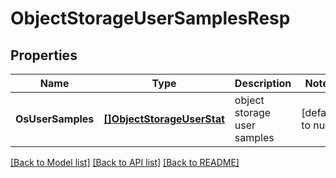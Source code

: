 # ObjectStorageUserSamplesResp

## Properties
Name | Type | Description | Notes
------------ | ------------- | ------------- | -------------
**OsUserSamples** | [**[]ObjectStorageUserStat**](ObjectStorageUserStat.md) | object storage user samples | [default to null]

[[Back to Model list]](../README.md#documentation-for-models) [[Back to API list]](../README.md#documentation-for-api-endpoints) [[Back to README]](../README.md)



